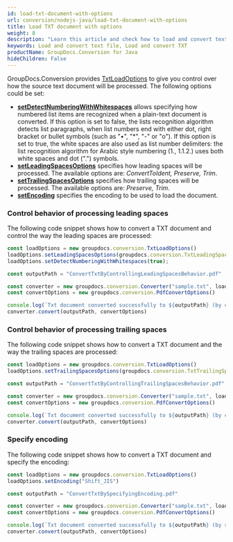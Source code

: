 ```yaml
---
id: load-txt-document-with-options
url: conversion/nodejs-java/load-txt-document-with-options
title: Load TXT document with options
weight: 8
description: "Learn this article and check how to load and convert text files with advanced options using GroupDocs.Conversion for Java API."
keywords: Load and convert text file, Load and convert TXT
productName: GroupDocs.Conversion for Java
hideChildren: False
---
```

GroupDocs.Conversion provides [TxtLoadOptions](#) to give you control over how the source text document will be processed. The following options could be set: 

*   **[setDetectNumberingWithWhitespaces](#)** allows specifying how numbered list items are recognized when a plain-text document is converted. If this option is set to false, the lists recognition algorithm detects list paragraphs, when list numbers end with either dot, right bracket or bullet symbols (such as "•", "\*", "-" or "o"). If this option is set to true, the white spaces are also used as list number delimiters: the list recognition algorithm for Arabic style numbering (1., 1.1.2.) uses both white spaces and dot (".") symbols.
*   **[setLeadingSpacesOptions](#)** specifies how leading spaces will be processed. The available options are: *ConvertToIdent, Preserve, Trim*.
*   **[setTrailingSpacesOptions](#)** specifies how trailing spaces will be processed. The available options are: *Preserve, Trim*.
*   **[setEncoding](#)**  specifies the encoding to be used to load the document.

### Control behavior of processing leading spaces

The following code snippet shows how to convert a TXT document and control the way the leading spaces are processed:

```js
const loadOptions = new groupdocs.conversion.TxtLoadOptions()
loadOptions.setLeadingSpacesOptions(groupdocs.conversion.TxtLeadingSpacesOptions.ConvertToIndent);
loadOptions.setDetectNumberingWithWhitespaces(true);

const outputPath = "ConvertTxtByControllingLeadingSpacesBehavior.pdf"

const converter = new groupdocs.conversion.Converter("sample.txt", loadOptions)
const convertOptions = new groupdocs.conversion.PdfConvertOptions()

console.log(`Txt document converted successfully to ${outputPath} (by controlling leading spaces behavior)`)
converter.convert(outputPath, convertOptions)
```

### Control behavior of processing trailing spaces

The following code snippet shows how to convert a TXT document and the way the trailing spaces are processed:

```js
const loadOptions = new groupdocs.conversion.TxtLoadOptions()
loadOptions.setTrailingSpacesOptions(groupdocs.conversion.TxtTrailingSpacesOptions.Trim);

const outputPath = "ConvertTxtByControllingTrailingSpacesBehavior.pdf"

const converter = new groupdocs.conversion.Converter("sample.txt", loadOptions)
const convertOptions = new groupdocs.conversion.PdfConvertOptions()

console.log(`Txt document converted successfully to ${outputPath} (by controlling trailing spaces behavior)`)
converter.convert(outputPath, convertOptions)
```

### Specify encoding

The following code snippet shows how to convert a TXT document and specify the encoding:

```js
const loadOptions = new groupdocs.conversion.TxtLoadOptions()
loadOptions.setEncoding("Shift_JIS")

const outputPath = "ConvertTxtBySpecifyingEncoding.pdf"

const converter = new groupdocs.conversion.Converter("sample.txt", loadOptions)
const convertOptions = new groupdocs.conversion.PdfConvertOptions()

console.log(`Txt document converted successfully to ${outputPath} (by specifying encoding)`)
converter.convert(outputPath, convertOptions)
```
